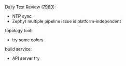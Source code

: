 Daily Test Review ([7960](https://sof-ci.sh.intel.com/#/result/planresultdetail/7960)):

* NTP sync
* Zephyr multiple pipeline issue is platform-independent

topology tool:

* try some colors

build service:

* API server try

